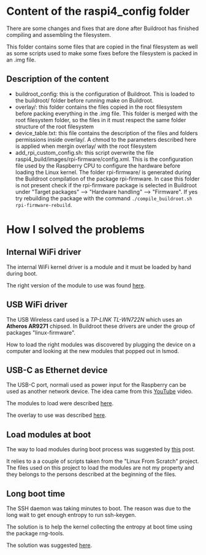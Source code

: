 # Content of the raspi4_config folder

There are some changes and fixes that are done after Buildroot has finished
compiling and assembling the filesystem.

This folder contains some files that are copied in the final filesystem as
well as some scripts used to make some fixes before the filesystem is packed
in an .img file.

## Description of the content

- buildroot_config: this is the configuration of Buildroot. This is loaded
  to the buildroot/ folder before running make on Buildroot.
- overlay/: this folder contains the files copied in the root filesystem
  before packing everything in the .img file. This folder is merged with
  the root filesystem folder, so the files in it must respect the same
  folder structure of the root filesystem
- device_table.txt: this file contains the description of the files and
  folders permissions inside overlay/. A chmod to the parameters described
  here is applied when mergin overlay/ with the root filesystem
- add_rpi_custom_config.sh: this script overwrite the file
  raspi4_build/images/rpi-firmware/config.xml.
  This is the configuration file used by the Raspberry CPU to configure the
  hardware before loading the Linux kernel. The folder rpi-firmware/ is
  generated during the Buildroot compilation of the package rpi-firmware.
  In case this folder is not present check if the rpi-firmware package
  is selected in Buildroot under "Target packages" --> "Hardware handling"
  --> "Firmware". If yes try rebuilding the package with the command
  `./compile_buildroot.sh rpi-firmware-rebuild`.

# How I solved the problems

## Internal WiFi driver

The internal WiFi kernel driver is a module and it must be loaded by
hand during boot.

The right version of the module to use was found
[here](https://www.raspberrypi.org/forums/viewtopic.php?t=138858).

## USB WiFi driver

The USB Wireless card used is a *TP-LINK TL-WN722N* which uses an
**Atheros AR9271** chipsed. In Buildroot these drivers are under the group
of packages "linux-firmware".

How to load the right modules was discovered by plugging the device on a
computer and looking at the new modules that popped out in lsmod.

## USB-C as Ethernet device

The USB-C port, normali used as power input for the Raspberry can be used
as another network device. The idea came from this
[YouTube](https://www.youtube.com/watch?v=IR6sDcKo3V8) video.

The modules to load were described
[here](https://www.raspberrypi.org/forums/viewtopic.php?t=249877).

The overlay to use was described
[here](https://learn.adafruit.com/turning-your-raspberry-pi-zero-into-a-usb-gadget/ethernet-gadget).

## Load modules at boot

The way to load modules during boot process
was suggested by
[this](https://unix.stackexchange.com/questions/396542/buildroot-how-to-load-modules-automatically)
post.

It relies to a a couple of scripts taken from the "Linux From Scratch" project.
The files used on this project to load the modules are not my property and
they belongs to the persons described at the beginning of the files.

## Long boot time

The SSH daemon was taking minutes to boot. The reason was due to the long
wait to get enough entropy to run ssh-keygen.

The solution is to help the kernel collecting the entropy at boot time using
the package rng-tools.

The solution was suggested
[here](https://unix.stackexchange.com/questions/522271/rpi-buildroot-random-crng-init-done-not-enough-entropy-how-to-configure).
